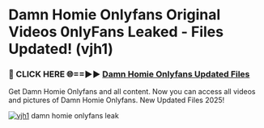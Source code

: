 # Damn Homie Onlyfans Original Videos 0nlyFans Leaked - Files Updated! (vjh1)

<h3>🔴 CLICK HERE 🌐==►► <a href="https://tinyurl.com/x26r9saj" rel="nofollow">Damn Homie Onlyfans Updated Files</a></h3>

Get Damn Homie Onlyfans and all content. Now you can access all videos and pictures of Damn Homie Onlyfans. New Updated Files 2025!

[![vjh1](https://i.imgur.com/LkgZPqh.gif)](https://tinyurl.com/x26r9saj)
damn homie onlyfans leak